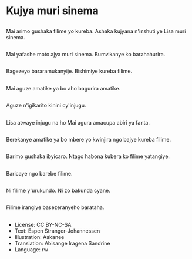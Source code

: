 # Kujya muri sinema

##
Mai arimo gushaka filime yo kureba. Ashaka kujyana n'inshuti ye Lisa muri sinema.

##
Mai yafashe moto ajya muri sinema. Bumvikanye ko barahahurira.

##
Bagezeyo bararamukanyije. Bishimiye kureba filime.

##
Mai aguze amatike ya bo aho bagurira amatike.

##
Aguze n'igikarito kinini cy'injugu.

##
Lisa atwaye injugu na ho Mai agura amacupa abiri ya fanta.

##
Berekanye amatike ya bo mbere yo kwinjira ngo bajye kureba filime.

##
Barimo gushaka ibyicaro. Ntago habona kubera ko filime yatangiye.

##
Baricaye ngo barebe filime.

##
Ni filime y'urukundo. Ni zo bakunda cyane.

##
Filime irangiye basezeranyeho barataha.

##
* License: CC BY-NC-SA
* Text: Espen Stranger-Johannessen
* Illustration: Aakanee
* Translation: Abisange Iragena Sandrine
* Language: rw
